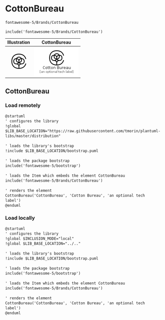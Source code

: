 # CottonBureau


```text
fontawesome-5/Brands/CottonBureau
```

```text
include('fontawesome-5/Brands/CottonBureau')
```



| Illustration | CottonBureau |
| :---: | :---: |
| ![illustration for Illustration](../../fontawesome-5/Brands/CottonBureau.png) | ![illustration for CottonBureau](../../fontawesome-5/Brands/CottonBureau.Local.png) |




## CottonBureau

### Load remotely
```plantuml
@startuml
' configures the library
!global $LIB_BASE_LOCATION="https://raw.githubusercontent.com/tmorin/plantuml-libs/master/distribution"

' loads the library's bootstrap
!include $LIB_BASE_LOCATION/bootstrap.puml

' loads the package bootstrap
include('fontawesome-5/bootstrap')

' loads the Item which embeds the element CottonBureau
include('fontawesome-5/Brands/CottonBureau')

' renders the element
CottonBureau('CottonBureau', 'Cotton Bureau', 'an optional tech label')
@enduml
```

### Load locally
```plantuml
@startuml
' configures the library
!global $INCLUSION_MODE="local"
!global $LIB_BASE_LOCATION="../.."

' loads the library's bootstrap
!include $LIB_BASE_LOCATION/bootstrap.puml

' loads the package bootstrap
include('fontawesome-5/bootstrap')

' loads the Item which embeds the element CottonBureau
include('fontawesome-5/Brands/CottonBureau')

' renders the element
CottonBureau('CottonBureau', 'Cotton Bureau', 'an optional tech label')
@enduml
```

